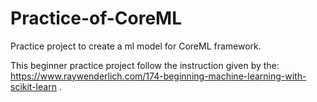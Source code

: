 # Practice-of-CoreML
Practice project to create a ml model for CoreML framework.

This beginner practice project follow the instruction given by the: https://www.raywenderlich.com/174-beginning-machine-learning-with-scikit-learn .
